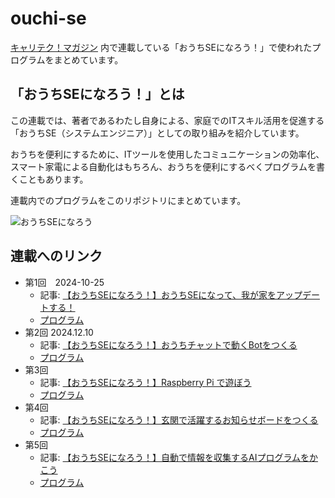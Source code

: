 # ouchi-se
[キャリテク！マガジン](https://www.altx.co.jp/careetec/magazine/) 内で連載している「おうちSEになろう！」で使われたプログラムをまとめています。

## 「おうちSEになろう！」とは
この連載では、著者であるわたし自身による、家庭でのITスキル活用を促進する「おうちSE（システムエンジニア）」としての取り組みを紹介しています。

おうちを便利にするために、ITツールを使用したコミュニケーションの効率化、スマート家電による自動化はもちろん、おうちを便利にするべくプログラムを書くこともあります。

連載内でのプログラムをこのリポジトリにまとめています。

![おうちSEになろう](https://github.com/user-attachments/assets/13d4e47e-9e6c-4acc-8fdf-5df21f357354)

## 連載へのリンク
- 第1回　2024-10-25
  - 記事: [【おうちSEになろう！】おうちSEになって、我が家をアップデートする！](https://www.altx.co.jp/careetec/magazine/column/ikezawa-home-se1/)
  - [プログラム](/01)
- 第2回 2024.12.10
  - 記事: [【おうちSEになろう！】おうちチャットで動くBotをつくる](https://www.altx.co.jp/careetec/magazine/column/ikezawa-home-se2/)
  - [プログラム](/02)
- 第3回
  - 記事: [【おうちSEになろう！】Raspberry Pi で遊ぼう](https://www.altx.co.jp/careetec/magazine/column/ikezawa-home-se3/)
  - [プログラム](/03)
- 第4回
  - 記事: [【おうちSEになろう！】玄関で活躍するお知らせボードをつくる](https://www.altx.co.jp/careetec/magazine/column/ikezawa-home-se4/)
  - [プログラム](/04)
- 第5回
  - 記事: [【おうちSEになろう！】自動で情報を収集するAIプログラムをかこう](https://www.altx.co.jp/careetec/magazine/column/ikezawa-home-se5/)
  - [プログラム](/05)
